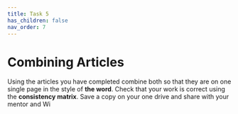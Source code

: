 ```yaml
---
title: Task 5
has_children: false
nav_order: 7
---
```


# Combining Articles
Using the articles you have completed combine both so that they are on one single page in the style of **the word**. 
Check that your work is correct using the **consistency matrix**. 
Save a copy on your one drive and share with your mentor and Wi 
